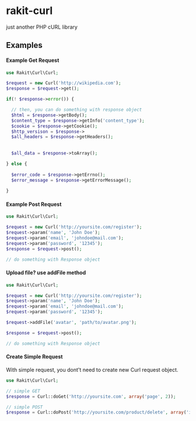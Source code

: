 rakit-curl
==========

just another PHP cURL library

## Examples

#### Example Get Request
```php
use Rakit\Curl\Curl;

$request = new Curl('http://wikipedia.com');
$response = $request->get();

if(! $response->error()) {

  // then, you can do something with response object
  $html = $response->getBody();
  $content_type = $response->getInfo('content_type');
  $cookie = $response->getCookie();
  $http_versison = $response->
  $all_headers = $response->getHeaders();
  
  
  $all_data = $response->toArray();

} else {
  
  $error_code = $response->getErrno();
  $error_message = $response->getErrorMessage();
  
}
```
#### Example Post Request
```php
use Rakit\Curl\Curl;

$request = new Curl('http://yoursite.com/register');
$request->param('name', 'John Doe');
$request->param('email', 'johndoe@mail.com');
$request->param('password', '12345');
$response = $request->post();

// do something with Response object

```

#### Upload file? use addFile method

```php
use Rakit\Curl\Curl;

$request = new Curl('http://yoursite.com/register');
$request->param('name', 'John Doe');
$request->param('email', 'johndoe@mail.com');
$request->param('password', '12345');

$request->addFile('avatar', 'path/to/avatar.png');

$response = $request->post();

// do something with Response object
```

#### Create Simple Request

With simple request, you dont't need to create new Curl request object.

```php
use Rakit\Curl\Curl;

// simple GET
$response = Curl::doGet('http://yoursite.com', array('page', 2));

// simple POST 
$response = Curl::doPost('http://yoursite.com/product/delete', array('id', 5));
```
